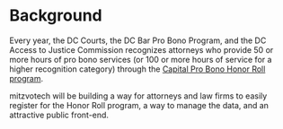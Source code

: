 # Background

Every year, the DC Courts, the DC Bar Pro Bono Program, and the DC Access to Justice Commission recognizes attorneys who provide 50 or more hours of pro bono services (or 100 or more hours of service for a higher recognition category) through the [Capital Pro Bono Honor Roll program](http://www.dcaccesstojustice.org/pro-bono-honor-roll).

mitzvotech will be building a way for attorneys and law firms to easily register for the Honor Roll program, a way to manage the data, and an attractive public front-end.